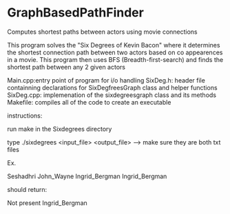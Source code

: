 # GraphBasedPathFinder
Computes shortest paths between actors using movie connections

This program solves the "Six Degrees of Kevin Bacon" where it determines the shortest connection path between two actors based on 
co appearences in a movie. This program then uses BFS (Breadth-first-search) and finds the shortest path between any 2 given actors


Main.cpp:entry point of program for i/o handling
SixDeg.h: header file containning declarations for SixDegfreesGraph class and helper functions
SixDeg.cpp: implemenation of the sixdegreesgraph class and its methods
Makefile: compiles all of the code to create an executable


instructions:

run make in the Sixdegrees directory

type ./sixdegrees <input_file> <output_file> --> make sure they are both txt files

Ex.

Seshadhri John_Wayne
Ingrid_Bergman Ingrid_Bergman


should return:

Not present
Ingrid_Bergman
